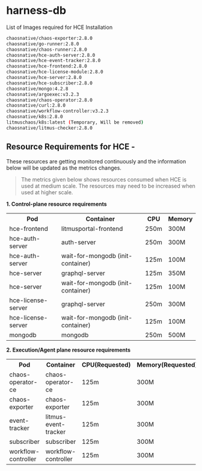 # harness-db

List of Images required for HCE Installation

```BASH
chaosnative/chaos-exporter:2.8.0
chaosnative/go-runner:2.8.0
chaosnative/chaos-runner:2.8.0
chaosnative/hce-auth-server:2.8.0
chaosnative/hce-event-tracker:2.8.0
chaosnative/hce-frontend:2.8.0
chaosnative/hce-license-module:2.8.0
chaosnative/hce-server:2.8.0
chaosnative/hce-subscriber:2.8.0
chaosnative/mongo:4.2.8
chaosnative/argoexec:v3.2.3
chaosnative/chaos-operator:2.8.0
chaosnative/curl:2.8.0
chaosnative/workflow-controller:v3.2.3
chaosnative/k8s:2.8.0
litmuschaos/k8s:latest (Temporary, Will be removed)
chaosnative/litmus-checker:2.8.0
```

## Resource Requirements for HCE - 

These resources are getting monitored continuously and the information below will be updated as the metrics changes.

> The metrics given below shows resources consumed when HCE is used at medium scale. The resources may need to be increased when used at higher scale.


**1. Control-plane resource requirements**

<table>
   <tr>
      <th>Pod</th>
      <th>Container</th>
      <th>CPU</th>
      <th>Memory</th>
   </tr>
   <tr>
   <td>hce-frontend</td>
   <td>litmusportal-frontend</td>
   <td>250m</td>
   <td>300M</td>
   </tr>
   <tr>
   <td>hce-auth-server</td>
   <td>auth-server</td>
   <td>250m</td>
   <td>300M</td>
   </tr>
   <tr>
   <td>hce-auth-server</td>
   <td>wait-for-mongodb (init-container)</td>
   <td>125m</td>
   <td>100M</td>
   </tr>
   <tr>
   <td>hce-server</td>
   <td>graphql-server</td>
   <td>125m</td>
   <td>350M</td>
   </tr>
   <tr>
   <td>hce-server</td>
   <td>wait-for-mongodb (init-container)</td>
   <td>125m</td>
   <td>100M</td>
   </tr>
   <tr>
   <td>hce-license-server</td>
   <td>graphql-server</td>
   <td>250m</td>
   <td>300M</td>
   </tr>
   <tr>
   <td>hce-license-server</td>
   <td>wait-for-mongodb (init-container)</td>
   <td>125m</td>
   <td>100M</td>
   </tr>
   <tr>
   <td>mongodb</td>
   <td>mongodb</td>
   <td>250m</td>
   <td>500M</td>
   </tr>
</table>

**2. Execution/Agent plane resource requirements**

<table>
   <tr>
    <th>Pod</th>
    <th>Container</th>
    <th>CPU(Requested)</th>
    <th>Memory(Requested)</th>
   </tr>
   <tr>
    <td>chaos-operator-ce</td>
    <td>chaos-operator-ce</td>
    <td>125m</td>
    <td>300M</td>
   </tr>
   <tr>
    <td>chaos-exporter</td>
    <td>chaos-exporter</td>
    <td>125m</td>
    <td>300M</td>
   </tr>
   <tr>
    <td>event-tracker</td>
    <td>litmus-event-tracker</td>
    <td>125m</td>
    <td>300M</td>
   </tr>
   <tr>
    <td>subscriber</td>
    <td>subscriber</td>
    <td>125m</td>
    <td>300M</td>
   </tr>
   <tr>
    <td>workflow-controller</td>
    <td>workflow-controller</td>
    <td>125m</td>
    <td>300M</td>
   </tr>
</table>